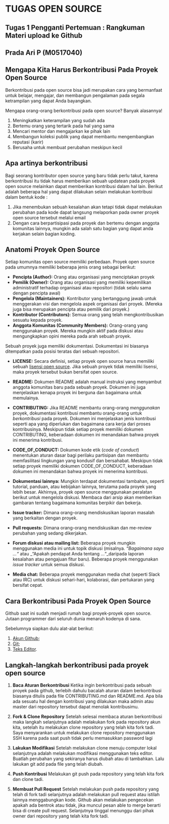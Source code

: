 # TUGAS OPEN SOURCE

## Tugas 1 Pengganti Pertemuan : Rangkuman Materi upload ke Github

##  Prada Ari P (M0517040)

## Mengapa Kita Harus Berkontribusi Pada Proyek Open Source
Berkontribusi pada open source bisa jadi merupakan cara yang bermanfaat untuk belajar, mengajar, dan membangun pengalaman pada segala ketrampilan yang dapat Anda bayangkan.

Mengapa orang-orang berkontribusi pada open source? Banyak alasannya!
1. Meningkatkan keterampilan yang sudah ada
2. Bertemu orang yang tertarik pada hal yang sama
3. Mencari mentor dan mengajarkan ke pihak lain
4. Membangun koleksi publik yang dapat membantu mengembangkan reputasi (karir)
5. Berusaha untuk membuat perubahan meskipun kecil

## Apa artinya berkontribusi 
Bagi seorang kontributor open source yang baru tidak perlu takut, karena berkontribusi itu tidak harus memberikan sebuah updatean pada proyek open source melainkan dapat memberikan kontribusi dalam hal lain.
Berikut adalah beberapa hal yang dapat dilakukan selain melakukan kontribusi dalam bentuk kode :

 1. Jika menembukan sebuah kesalahan akan tetapi tidak dapat melakukan perubahan pada kode dapat langsung melaporkan pada owner proyek open source tersebut melalui email
 2. Dengan cara berpartisipasi pada proyek dan bertemu dengan anggota komunitas lainnya, mungkin ada salah satu bagian yang dapat anda kerjakan selain bagian koding.
## Anatomi Proyek Open Source

Setiap komunitas open source memiliki perbedaan.
Proyek open source pada umumnya memiliki beberapa jenis orang sebagai berikut:
-   **Pencipta (Author):**  Orang atau organisasi yang menciptakan proyek
-   **Pemilik (Owner):**  Orang atau organisasi yang memiliki kepemilikan administratif terhadap organisasi atau repositori (tidak selalu sama dengan pencipta awal)
-   **Pengelola (Maintainers):**  Kontributor yang bertanggung jawab untuk menggerakan visi dan mengelola aspek organisasi dari proyek. (Mereka juga bisa merupakan pencipta atau pemilik dari proyek.)
-   **Kontributor (Contributors):**  Semua orang yang telah mengkontribusikan sesuatu kepada proyek.
-   **Anggota Komunitas (Community Members):**  Orang-orang yang menggunakan proyek. Mereka mungkin aktif pada diskusi atau mengungkapkan opini mereka pada arah sebuah proyek.

Sebuah proyek juga memiliki dokumentasi. Dokumentasi ini biasanya ditempatkan pada posisi teratas dari sebuah repositori.
-   **LICENSE:**  Secara definisi, setiap proyek open source harus memiliki sebuah  [lisensi open source](https://choosealicense.com/). Jika sebuah proyek tidak memiliki lisensi, maka proyek tersebut bukan bersifat open source.
-   **README:**  Dokumen README adalah manual instruksi yang menyambut anggota komunitas baru pada sebuah proyek. Dokumen ini juga menjelaskan kenapa proyek ini berguna dan bagaimana untuk memulainya.
-   **CONTRIBUTING:**  Jika README membantu orang-orang  _menggunakan_  proyek, dokumentasi kontribusi membantu orang-orang untuk  _berkontribusi_  pada proyek. Dokumen ini menjelaskan jenis kontribusi seperti apa yang diperlukan dan bagaimana cara kerja dari proses kontribusinya. Meskipun tidak setiap proyek memiliki dokumen CONTRIBUTING, keberadaan dokumen ini menandakan bahwa proyek ini menerima kontribusi.
-   **CODE_OF_CONDUCT:**  Dokumen kode etik (_code of conduct_) menentukan aturan dasar bagi perilaku partisipan dan membantu memfasilitasi lingkungan yang kondusif dan bersahabat. Meskipun tidak setiap proyek memiliki dokumen CODE_OF_CONDUCT, keberadaan dokumen ini menandakan bahwa proyek ini menerima kontribusi.
-   **Dokumentasi lainnya:**  Mungkin terdapat dokumentasi tambahan, seperti tutorial, panduan, atau kebijakan lainnya, terutama pada proyek yang lebih besar.
Akhirnya, proyek open source menggunakan peralatan berikut untuk mengelola diskusi. Membaca dari arsip akan memberikan gambaran tentang bagaimana komunitas berpikir dan bekerja.

-   **Issue tracker:**  Dimana orang-orang mendiskusikan laporan masalah yang berkaitan dengan proyek.
-   **Pull requests:**  Dimana orang-orang mendiskusikan dan me-review perubahan yang sedang dikerjakan.
-   **Forum diskusi atau mailing list:**  Beberapa proyek mungkin menggunakan media ini untuk topik diskusi (misalnya.  _“Bagaimana saya …“_  atau  _“Apakah pendapat Anda tentang …“_daripada laporan kesalahan atau pengajuan fitur baru). Beberapa proyek menggunakan  _issue tracker_  untuk semua diskusi.
-   **Media chat:**  Beberapa proyek menggunakan media chat (seperti Slack atau IRC) untuk diskusi sehari-hari, kolaborasi, dan pertukaran yang bersifat cepat.
## Cara Berkontribusi Pada Proyek Open Source
Github saat ini sudah menjadi rumah bagi proyek-proyek open source. 
Jutaan programmer dari seluruh dunia menaruh kodenya di sana.

Sebelumnya siapkan dulu alat-alat berikut:
1.  [Akun Github](https://github.com/);
2.  [Git](https://www.petanikode.com/topik/git/);
3.  [Teks Editor](https://www.petanikode.com/topik/text-editor/).

## Langkah-langkah berkontribusi pada proyek open source

1.	**Baca Aturan Berkontribusi**
Ketika ingin berkontribusi pada sebuah proyek pada github, terlebih dahulu bacalah aturan dalam berkontribusi biasanya ditulis pada file CONTRIBUTING.md dan README.md.
Apa bila ada sesuatu hal dengan kontribusi yang dilakukan maka admin atau master dari repository tersebut dapat menolak kontribusimu.

2.	**Fork & Clone Repository**
Setelah selesai membaca aturan berkontribusi maka langkah selanjutnya adalah melakukan fork pada repository akun kita, setelah itu melakukan clone repository yang telah kita fork tadi.
Saya menyarankan untuk melakukan clone repository menggunakan SSH karena pada saat push tidak perlu memasukkan password lagi

3.	**Lakukan Modifikasi**
Setelah melakukan clone menuju computer lokal selanjutnya adalah melakukan modifikasi menggunakan teks editor.
Buatlah perubahan yang sekiranya harus diubah atau di tambahkan. 
Lalu lakukan git add pada file yang telah diubah.

4.	**Push Kontribusi**
Melakukan git push pada repository yang telah kita fork dan clone tadi. 

5.	**Membuat Pull Request**
Setelah melakukan push pada repository yang telah di fork tadi selanjutnya adalah melakukan pull request atau istilah lainnya menggabungkan kode. Github akan melakukan pengecekan apakah ada bentrok atau tidak, jika muncul pesan able to merge berarti bisa di create pull request. Selanjutnya tinggal menunggu dari pihak owner dari repository yang telah kita fork tadi.
